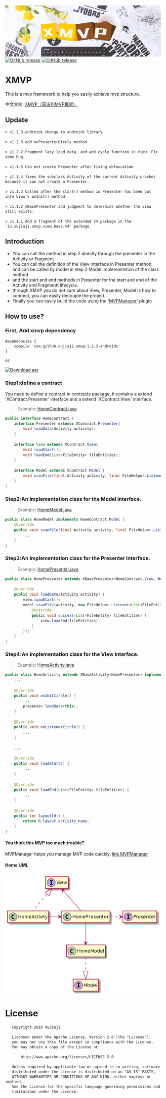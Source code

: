 ![banner](display/banner.png)
[![GitHub release](https://img.shields.io/badge/size-12%20kb-green.svg)](https://github.com/xujiaji/XMVP/releases) [![GitHub release](https://img.shields.io/badge/bintray-1.2.3-brightgreen.svg)](https://bintray.com/xujiaji/maven/xmvp/1.2.3)

# XMVP
This is a mvp framework to help you easily achieve mvp structure.

中文文档: [XMVP（简洁的MVP框架）](https://juejin.im/post/5a31ecfaf265da4325294fa9)

## Update
```
> v1.2.3-androidx change to androidx library

> v1.2.3 add onPresenterCircle method

> v1.2.2 Fragment lazy load data, and add cycle function in View. Fix some bug.

> v1.1.5 Can not create Presenter after fixing obfuscation

> v1.1.4 fixes the subclass Activity of the current Activity crashes because it can not create a Presenter.

> v1.1.3 Called after the start() method in Presenter has been put into View's onInit() method.

> v1.1.2 XBasePresenter add judgment to determine whether the view still exists.

> v1.1.1 Add a fragment of the extended V4 package in the 'io.xujiaji.xmvp.view.base.v4' package.
```

## Introduction
- You can call the method in step 2 directly through the presenter in the Activity or Fragment
- You can call the definition of the View interface in Presenter method, and can be called by model in step 2 Model implementation of the class method
- and the start and end methods in Presenter for the start and end of the Activity and Fragmentt lifecycle.
- through XMVP you do not care about View, Presenter, Model is how to connect, you can easily decouple the project.
- Finally you can easily build the code using the '[MVPManager](https://github.com/xujiaji/MVPManager)' plugin


## How to use?

### First, Add xmvp dependency
```
dependencies {
    compile 'com.github.xujiaji:xmvp:1.2.3-androidx'
}
```
or

[![Download aar](https://img.shields.io/badge/download-.aar-red.svg)](https://github.com/xujiaji/XMVP/releases)
### Step1:define a contract
You need to define a contract in contracts package, it contains a extend 'XContract.Presenter' interface and a extend 'XContract.View' interface.
> Example: [HomeContract.java](./sample/src/main/java/io/xujiaji/sample/contract/HomeContract.java)

``` java
public interface HomeContract {
    interface Presenter extends XContract.Presenter{
        void loadData(Activity activity);
    }

    interface View extends XContract.View{
        void loadStart();
        void loadEnd(List<FileEntity> fileEntities);
    }

    interface Model extends XContract.Model {
        void scanFile(final Activity activity, final FileHelper.Listener<List<FileEntity>> listener);
    }
}
```

### Step2:An implementation class for the Model interface.
> Example: [HomeModel.java](./sample/src/main/java/io/xujiaji/sample/model/HomeModel.java)

``` java
public class HomeModel implements HomeContract.Model {
    @Override
    public void scanFile(final Activity activity, final FileHelper.Listener<List<FileEntity>> listener) {
        ...
    }
}
```

### Step3:An implementation class for the Presenter interface.
> Example: [HomePresenter.java](./sample/src/main/java/io/xujiaji/sample/presenter/HomePresenter.java)

``` java
public class HomePresenter extends XBasePresenter<HomeContract.View, HomeModel> implements HomeContract.Presenter {

    @Override
    public void loadData(Activity activity) {
        view.loadStart();
        model.scanFile(activity, new FileHelper.Listener<List<FileEntity>>() {
            @Override
            public void success(List<FileEntity> fileEntities) {
                view.loadEnd(fileEntities);
            }
        });
    }
}
```

### Step4:An implementation class for the View interface.
> Example: [HomeActivity.java](./sample/src/main/java/io/xujiaji/sample/view/HomeActivity.java)

``` java
public class HomeActivity extends XBaseActivity<HomePresenter> implements HomeContract.View {
    ...

    @Override
    public void onInitCircle() {
        ...
        presenter.loadData(this);
    }

    @Override
    public void onListenerCircle() {
        ...
    }

    ...

    @Override
    public void loadStart() {
        ...
    }

    @Override
    public void loadEnd(List<FileEntity> fileEntities) {
        ...
    }

    @Override
    public int layoutId() {
        return R.layout.activity_home;
    }
}
```

#### You think this MVP too much trouble?
MVPManager helps you manage MVP code quickly.
[link MVPManager](https://github.com/xujiaji/MVPManager)

#### Home UML
![mvp uml](display/mvp.png)

# License
```
   Copyright 2016 XuJiaji

   Licensed under the Apache License, Version 2.0 (the "License");
   you may not use this file except in compliance with the License.
   You may obtain a copy of the License at

       http://www.apache.org/licenses/LICENSE-2.0

   Unless required by applicable law or agreed to in writing, software
   distributed under the License is distributed on an "AS IS" BASIS,
   WITHOUT WARRANTIES OR CONDITIONS OF ANY KIND, either express or implied.
   See the License for the specific language governing permissions and
   limitations under the License.
```
